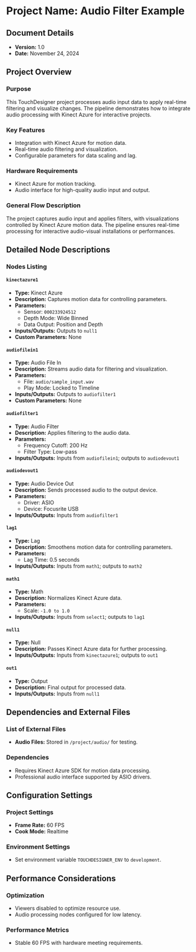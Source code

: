 
# Project Name: Audio Filter Example

## Document Details
- **Version:** 1.0
- **Date:** November 24, 2024

## Project Overview
### Purpose
This TouchDesigner project processes audio input data to apply real-time filtering and visualize changes. The pipeline demonstrates how to integrate audio processing with Kinect Azure for interactive projects.

### Key Features
- Integration with Kinect Azure for motion data.
- Real-time audio filtering and visualization.
- Configurable parameters for data scaling and lag.

### Hardware Requirements
- Kinect Azure for motion tracking.
- Audio interface for high-quality audio input and output.

### General Flow Description
The project captures audio input and applies filters, with visualizations controlled by Kinect Azure motion data. The pipeline ensures real-time processing for interactive audio-visual installations or performances.

## Detailed Node Descriptions
### Nodes Listing
#### `kinectazure1`
- **Type:** Kinect Azure
- **Description:** Captures motion data for controlling parameters.
- **Parameters:** 
  - Sensor: `000233924512`
  - Depth Mode: Wide Binned
  - Data Output: Position and Depth
- **Inputs/Outputs:** Outputs to `null1`
- **Custom Parameters:** None

#### `audiofilein1`
- **Type:** Audio File In
- **Description:** Streams audio data for filtering and visualization.
- **Parameters:** 
  - File: `audio/sample_input.wav`
  - Play Mode: Locked to Timeline
- **Inputs/Outputs:** Outputs to `audiofilter1`
- **Custom Parameters:** None

#### `audiofilter1`
- **Type:** Audio Filter
- **Description:** Applies filtering to the audio data.
- **Parameters:** 
  - Frequency Cutoff: 200 Hz
  - Filter Type: Low-pass
- **Inputs/Outputs:** Inputs from `audiofilein1`; outputs to `audiodevout1`

#### `audiodevout1`
- **Type:** Audio Device Out
- **Description:** Sends processed audio to the output device.
- **Parameters:** 
  - Driver: ASIO
  - Device: Focusrite USB
- **Inputs/Outputs:** Inputs from `audiofilter1`

#### `lag1`
- **Type:** Lag
- **Description:** Smoothens motion data for controlling parameters.
- **Parameters:** 
  - Lag Time: 0.5 seconds
- **Inputs/Outputs:** Inputs from `math1`; outputs to `math2`

#### `math1`
- **Type:** Math
- **Description:** Normalizes Kinect Azure data.
- **Parameters:** 
  - Scale: `-1.0 to 1.0`
- **Inputs/Outputs:** Inputs from `select1`; outputs to `lag1`

#### `null1`
- **Type:** Null
- **Description:** Passes Kinect Azure data for further processing.
- **Inputs/Outputs:** Inputs from `kinectazure1`; outputs to `out1`

#### `out1`
- **Type:** Output
- **Description:** Final output for processed data.
- **Inputs/Outputs:** Inputs from `null1`

## Dependencies and External Files
### List of External Files
- **Audio Files:** Stored in `/project/audio/` for testing.

### Dependencies
- Requires Kinect Azure SDK for motion data processing.
- Professional audio interface supported by ASIO drivers.

## Configuration Settings
### Project Settings
- **Frame Rate:** 60 FPS
- **Cook Mode:** Realtime

### Environment Settings
- Set environment variable `TOUCHDESIGNER_ENV` to `development`.

## Performance Considerations
### Optimization
- Viewers disabled to optimize resource use.
- Audio processing nodes configured for low latency.

### Performance Metrics
- Stable 60 FPS with hardware meeting requirements.
